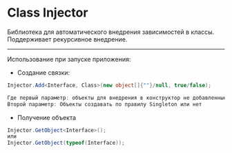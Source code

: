 # Class Injector
Библиотека для автоматического внедрения зависимостей в классы. Поддерживает рекурсивное внедрение.
___
Использование при запуске приложения:
- Создание связки:
```c#
Injector.Add<Interface, Class>(new object[]{""}/null, true/false);

Где первый параметр: объекты для внедрения в конструктор не добавленные в связки.
Второй параметр: Объекты создавать по правилу Singleton или нет
```
   - Получение объекта 
  ```c#
  Injector.GetObject<Interface>();
  или
  Injector.GetObject(typeof(Interface));
  ```
